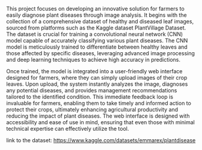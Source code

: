 This project focuses on developing an innovative solution for farmers to easily diagnose plant diseases through image analysis. It begins with the collection of a comprehensive dataset of healthy and diseased leaf images, sourced from platforms such as the Kaggle dataset PlantVillage Dataset. The dataset is crucial for training a convolutional neural network (CNN) model capable of accurately classifying various plant diseases. The CNN model is meticulously trained to differentiate between healthy leaves and those affected by specific diseases, leveraging advanced image processing and deep learning techniques to achieve high accuracy in predictions.

Once trained, the model is integrated into a user-friendly web interface designed for farmers, where they can simply upload images of their crop leaves. Upon upload, the system instantly analyzes the image, diagnoses any potential diseases, and provides management recommendations tailored to the identified condition. This immediate feedback loop is invaluable for farmers, enabling them to take timely and informed action to protect their crops, ultimately enhancing agricultural productivity and reducing the impact of plant diseases. The web interface is designed with accessibility and ease of use in mind, ensuring that even those with minimal technical expertise can effectively utilize the tool.

link to the dataset: https://www.kaggle.com/datasets/emmarex/plantdisease
